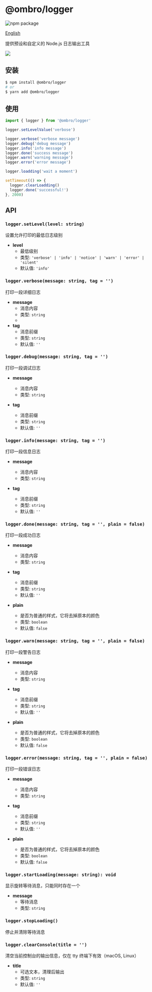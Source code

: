 # @ombro/logger

![npm package](https://badgen.net/npm/v/@ombro/logger)

[English](./README.md)

提供预设和自定义的 Node.js 日志输出工具

![](./docs/console.png)

## 安装

```sh
$ npm install @ombro/logger
# or
$ yarn add @ombro/logger
```

## 使用

```js
import { logger } from '@ombro/logger'

logger.setLevelValue('verbose')

logger.verbose('verbose message')
logger.debug('debug message')
logger.info('info message')
logger.done('success message')
logger.warn('warning message')
logger.error('error message')

logger.loadding('wait a moment')

setTimeout(() => {
  logger.clearLoadding()
  logger.done('successful!')
}, 2000)
```

## API

### `logger.setLevel(level: string)`

设置允许打印的最低日志级别

- **level**
  - 最低级别
  - 类型: `'verbose' | 'info' | 'notice' | 'warn' | 'error' | 'silent'`
  - 默认值: `'info'`

### `logger.verbose(message: string, tag = '')`

打印一段详细日志

- **message**
  - 消息内容
  - 类型: `string`
  -
- **tag**
  - 消息前缀
  - 类型: `string`
  - 默认值: `''`

### `logger.debug(message: string, tag = '')`

打印一段调试日志

- **message**

  - 消息内容
  - 类型: `string`

- **tag**
  - 消息前缀
  - 类型: `string`
  - 默认值: `''`

### `logger.info(message: string, tag = '')`

打印一段信息日志

- **message**

  - 消息内容
  - 类型: `string`

- **tag**
  - 消息前缀
  - 类型: `string`
  - 默认值: `''`

### `logger.done(message: string, tag = '', plain = false)`

打印一段成功日志

- **message**

  - 消息内容
  - 类型: `string`

- **tag**

  - 消息前缀
  - 类型: `string`
  - 默认值: `''`

- **plain**
  - 是否为普通的样式，它将去掉原本的颜色
  - 类型: `boolean`
  - 默认值: `false`

### `logger.warn(message: string, tag = '', plain = false)`

打印一段警告日志

- **message**

  - 消息内容
  - 类型: `string`

- **tag**

  - 消息前缀
  - 类型: `string`
  - 默认值: `''`

- **plain**
  - 是否为普通的样式，它将去掉原本的颜色
  - 类型: `boolean`
  - 默认值: `false`

### `logger.error(message: string, tag = '', plain = false)`

打印一段错误日志

- **message**

  - 消息内容
  - 类型: `string`

- **tag**

  - 消息前缀
  - 类型: `string`
  - 默认值: `''`

- **plain**
  - 是否为普通的样式，它将去掉原本的颜色
  - 类型: `boolean`
  - 默认值: `false`

### `logger.startLoading(message: string): void`

显示旋转等待消息，只能同时存在一个

- **message**
  - 等待消息
  - 类型: `string`

### `logger.stopLoading()`

停止并清除等待消息

### `logger.clearConsole(title = '')`

清空当前控制台的输出信息，仅在 tty 终端下有效（macOS, Linux）

- **title**
  - 可选文本，清理后输出
  - 类型: `string`
  - 默认值: `''`
